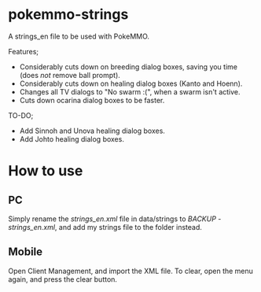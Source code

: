 # pokemmo-strings
A strings_en file to be used with PokeMMO.


Features;
- Considerably cuts down on breeding dialog boxes, saving you time (does *not* remove ball prompt).
- Considerably cuts down on healing dialog boxes (Kanto and Hoenn).
- Changes all TV dialogs to "No swarm :(", when a swarm isn't active.
- Cuts down ocarina dialog boxes to be faster.

TO-DO;
- Add Sinnoh and Unova healing dialog boxes.
- Add Johto healing dialog boxes.

# How to use
## PC
Simply rename the *strings_en.xml* file in data/strings to *BACKUP - strings_en.xml*, and add my strings file to the folder instead.

## Mobile
Open Client Management, and import the XML file.
To clear, open the menu again, and press the clear button.
